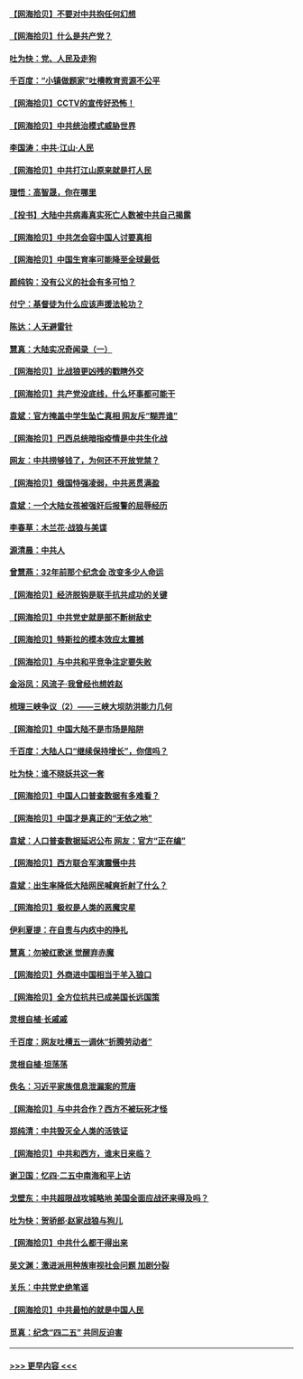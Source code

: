 #### [【网海拾贝】不要对中共抱任何幻想](../pages/nsc993/n12965222.md?t=05212251) 
#### [【网海拾贝】什么是共产党？](../pages/nsc993/n12962781.md?t=05212251) 
#### [吐为快：党、人民及走狗](../pages/nsc993/n12962747.md?t=05212251) 
#### [千百度：“小镇做题家”吐槽教育资源不公平](../pages/nsc993/n12962705.md?t=05212251) 
#### [【网海拾贝】CCTV的宣传好恐怖！](../pages/nsc993/n12959984.md?t=05212251) 
#### [【网海拾贝】中共统治模式威胁世界](../pages/nsc993/n12957622.md?t=05212251) 
#### [李国涛：中共‧江山‧人民](../pages/nsc993/n12957502.md?t=05212251) 
#### [【网海拾贝】中共打江山原来就是打人民](../pages/nsc993/n12954345.md?t=05212251) 
#### [理悟：高智晟，你在哪里](../pages/nsc993/n12953115.md?t=05212251) 
#### [【投书】大陆中共病毒真实死亡人数被中共自己揭露](../pages/nsc993/n12953050.md?t=05212251) 
#### [【网海拾贝】中共怎会容中国人讨要真相](../pages/nsc993/n12952161.md?t=05212251) 
#### [【网海拾贝】中国生育率可能降至全球最低](../pages/nsc993/n12948793.md?t=05212251) 
#### [颜纯钩：没有公义的社会有多可怕？](../pages/nsc993/n12947626.md?t=05212251) 
#### [付宁：基督徒为什么应该声援法轮功？](../pages/nsc993/n12947233.md?t=05212251) 
#### [陈达：人无避雷针](../pages/nsc993/n12947098.md?t=05212251) 
#### [慧真：大陆实况奇闻录（一）](../pages/nsc993/n12945811.md?t=05212251) 
#### [【网海拾贝】比战狼更凶残的戳瞎外交](../pages/nsc993/n12945717.md?t=05212251) 
#### [【网海拾贝】共产党没底线，什么坏事都可能干](../pages/nsc993/n12942090.md?t=05212251) 
#### [袁斌：官方掩盖中学生坠亡真相 网友斥“糊弄谁”](../pages/nsc993/n12942029.md?t=05212251) 
#### [【网海拾贝】巴西总统暗指疫情是中共生化战](../pages/nsc993/n12938999.md?t=05212251) 
#### [网友：中共捞够钱了，为何还不开放党禁？](../pages/nsc993/n12938952.md?t=05212251) 
#### [【网海拾贝】俄国恃强凌弱，中共恶贯满盈](../pages/nsc993/n12936626.md?t=05212251) 
#### [袁斌：一个大陆女孩被强奸后报警的屈辱经历](../pages/nsc993/n12936547.md?t=05212251) 
#### [李春草：木兰花·战狼与美谍](../pages/nsc993/n12935995.md?t=05212251) 
#### [源清晨：中共人](../pages/nsc993/n12935589.md?t=05212251) 
#### [曾慧燕：32年前那个纪念会 改变多少人命运](../pages/nsc993/n12934233.md?t=05212251) 
#### [【网海拾贝】经济脱钩是联手抗共成功的关键](../pages/nsc993/n12934176.md?t=05212251) 
#### [【网海拾贝】中共党史就是部不断树敌史](../pages/nsc993/n12932844.md?t=05212251) 
#### [【网海拾贝】特斯拉的模本效应太震撼](../pages/nsc993/n12925626.md?t=05212251) 
#### [【网海拾贝】与中共和平竞争注定要失败](../pages/nsc993/n12923326.md?t=05212251) 
#### [金浴凤：风流子‧我曾经也想姓赵](../pages/nsc993/n12920911.md?t=05212251) 
#### [梳理三峡争议（2）——三峡大坝防洪能力几何](../pages/nsc993/n12920173.md?t=05212251) 
#### [【网海拾贝】中国大陆不是市场是陷阱](../pages/nsc993/n12920143.md?t=05212251) 
#### [千百度：大陆人口“继续保持增长”，你信吗？](../pages/nsc993/n12918946.md?t=05212251) 
#### [吐为快：谁不晓妖共这一套](../pages/nsc993/n12918941.md?t=05212251) 
#### [【网海拾贝】中国人口普查数据有多难看？](../pages/nsc993/n12917822.md?t=05212251) 
#### [【网海拾贝】中国才是真正的“无依之地”](../pages/nsc993/n12915845.md?t=05212251) 
#### [袁斌：人口普查数据延迟公布 网友：官方“正在编”](../pages/nsc993/n12915748.md?t=05212251) 
#### [【网海拾贝】西方联合军演震慑中共](../pages/nsc993/n12913466.md?t=05212251) 
#### [袁斌：出生率降低大陆网民喊爽折射了什么？](../pages/nsc993/n12913365.md?t=05212251) 
#### [【网海拾贝】极权是人类的恶魔灾星](../pages/nsc993/n12910697.md?t=05212251) 
#### [伊利夏提：在自责与内疚中的挣扎](../pages/nsc993/n12910493.md?t=05212251) 
#### [慧真：勿被红歌迷 觉醒弃赤魔](../pages/nsc993/n12910485.md?t=05212251) 
#### [【网海拾贝】外商进中国相当于羊入狼口](../pages/nsc993/n12908274.md?t=05212251) 
#### [【网海拾贝】全方位抗共已成美国长远国策](../pages/nsc993/n12906878.md?t=05212251) 
#### [灵根自植‧长戚戚](../pages/nsc993/n12905585.md?t=05212251) 
#### [千百度：网友吐槽五一调休“折腾劳动者”](../pages/nsc993/n12905934.md?t=05212251) 
#### [灵根自植‧坦荡荡](../pages/nsc993/n12905562.md?t=05212251) 
#### [佚名：习近平家族信息泄漏案的荒唐](../pages/nsc993/n12904705.md?t=05212251) 
#### [【网海拾贝】与中共合作？西方不被玩死才怪](../pages/nsc993/n12903873.md?t=05212251) 
#### [郑纯清：中共毁灭全人类的活铁证](../pages/nsc993/n12903785.md?t=05212251) 
#### [【网海拾贝】中共和西方，谁末日来临？](../pages/nsc993/n12903482.md?t=05212251) 
#### [谢卫国：忆四‧二五中南海和平上访](../pages/nsc993/n12902192.md?t=05212251) 
#### [戈壁东：中共超限战攻城略地 美国全面应战还来得及吗？](../pages/nsc993/n12902297.md?t=05212251) 
#### [吐为快：贺骄郎‧赵家战狼与狗儿](../pages/nsc993/n12902280.md?t=05212251) 
#### [【网海拾贝】中共什么都干得出来](../pages/nsc993/n12897500.md?t=05212251) 
#### [吴文渊：激进派用种族审视社会问题 加剧分裂](../pages/nsc993/n12893881.md?t=05212251) 
#### [关乐：中共党史绝笔谣](../pages/nsc993/n12897270.md?t=05212251) 
#### [【网海拾贝】中共最怕的就是中国人民](../pages/nsc993/n12894705.md?t=05212251) 
#### [觅真：纪念“四二五” 共同反迫害](../pages/nsc993/n12894553.md?t=05212251) 

----
#### [ >>> 更早内容 <<< ](../indexes/nsc993-earlier.md)
